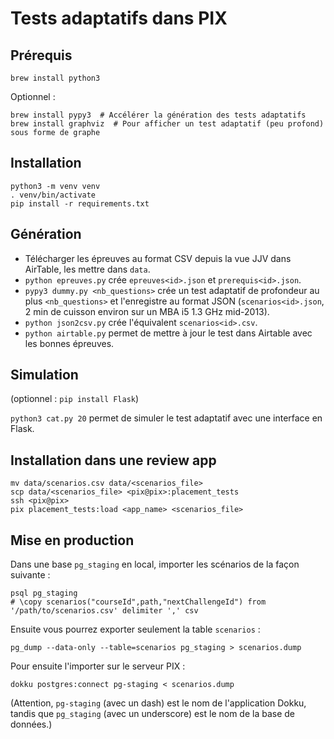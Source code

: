 # Tests adaptatifs dans PIX

## Prérequis

    brew install python3

Optionnel :

    brew install pypy3  # Accélérer la génération des tests adaptatifs
    brew install graphviz  # Pour afficher un test adaptatif (peu profond) sous forme de graphe

## Installation

    python3 -m venv venv
    . venv/bin/activate
    pip install -r requirements.txt

## Génération

- Télécharger les épreuves au format CSV depuis la vue JJV dans AirTable, les mettre dans `data`.
- `python epreuves.py` crée `epreuves<id>.json` et `prerequis<id>.json`.
- `pypy3 dummy.py <nb_questions>` crée un test adaptatif de profondeur au plus `<nb_questions>` et l'enregistre au format JSON (`scenarios<id>.json`, 2 min de cuisson environ sur un MBA i5 1.3 GHz mid-2013).
- `python json2csv.py` crée l'équivalent `scenarios<id>.csv`.
- `python airtable.py` permet de mettre à jour le test dans Airtable avec les bonnes épreuves.

## Simulation

(optionnel : `pip install Flask`)

`python3 cat.py 20` permet de simuler le test adaptatif avec une interface en Flask.

## Installation dans une review app

    mv data/scenarios.csv data/<scenarios_file>
    scp data/<scenarios_file> <pix@pix>:placement_tests
    ssh <pix@pix>
    pix placement_tests:load <app_name> <scenarios_file>

## Mise en production

Dans une base `pg_staging` en local, importer les scénarios de la façon suivante :

    psql pg_staging
    # \copy scenarios("courseId",path,"nextChallengeId") from '/path/to/scenarios.csv' delimiter ',' csv

Ensuite vous pourrez exporter seulement la table `scenarios` :

    pg_dump --data-only --table=scenarios pg_staging > scenarios.dump

Pour ensuite l'importer sur le serveur PIX :

    dokku postgres:connect pg-staging < scenarios.dump

(Attention, `pg-staging` (avec un dash) est le nom de l'application Dokku, tandis que `pg_staging` (avec un underscore) est le nom de la base de données.)
